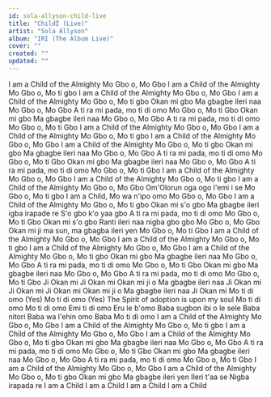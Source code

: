 ```yaml
---
id: sola-allyson-child-live
title: "ChildÌ (Live)"
artist: "Sola Allyson"
album: "IRI (The Album Live)"
cover: ""
created: ""
updated: ""
---
```


I am a Child of the Almighty
Mo Gbo o, Mo Gbo
I am a Child of the Almighty
Mo Gbo o, Mo ti gbo
I am a Child of the Almighty
Mo Gbo o, Mo Gbo
I am a Child of the Almighty
Mo Gbo o, Mo ti gbo
Okan mi gbo
Ma gbagbe ileri naa
Mo Gbo o, Mo Gbo
A ti ra mi pada, mo ti di omo
Mo Gbo o, Mo ti Gbo
Okan mi gbo
Ma gbagbe ileri naa
Mo Gbo o, Mo Gbo
A ti ra mi pada, mo ti di omo
Mo Gbo o, Mo ti Gbo
I am a Child of the Almighty
Mo Gbo o, Mo Gbo
I am a Child of the Almighty
Mo Gbo o, Mo ti gbo
I am a Child of the Almighty
Mo Gbo o, Mo Gbo
I am a Child of the Almighty
Mo Gbo o, Mo ti gbo
Okan mi gbo
Ma gbagbe ileri naa
Mo Gbo o, Mo Gbo
A ti ra mi pada, mo ti di omo
Mo Gbo o, Mo ti Gbo
Okan mi gbo
Ma gbagbe ileri naa
Mo Gbo o, Mo Gbo
A ti ra mi pada, mo ti di omo
Mo Gbo o, Mo ti Gbo
I am a Child of the Almighty
Mo Gbo o, Mo Gbo
I am a Child of the Almighty
Mo Gbo o, Mo ti gbo
I am a Child of the Almighty
Mo Gbo o, Mo Gbo
Om'Olorun oga ogo l'emi i se
Mo Gbo o, Mo ti gbo
I am a Child, Mo wa n'ipo omo
Mo Gbo o, Mo Gbo
I am a Child of the Almighty
Mo Gbo o, Mo ti gbo
Okan mi s'o gbo
Ma gbagbe ileri igba irapade re
S'o gbo k'o yaa gbo
A ti ra mi pada, mo ti di omo
Mo Gbo o, Mo ti Gbo
Okan mi s'o gbo
Ranti ileri naa nigba gbo gbo
Mo Gbo o, Mo Gbo
Okan mi ji ma sun, ma gbagba ileri yen
Mo Gbo o, Mo ti Gbo
I am a Child of the Almighty
Mo Gbo o, Mo Gbo
I am a Child of the Almighty
Mo Gbo o, Mo ti gbo
I am a Child of the Almighty
Mo Gbo o, Mo Gbo
I am a Child of the Almighty
Mo Gbo o, Mo ti gbo
Okan mi gbo
Ma gbagbe ileri naa
Mo Gbo o, Mo Gbo
A ti ra mi pada, mo ti di omo
Mo Gbo o, Mo ti Gbo
Okan mi gbo
Ma gbagbe ileri naa
Mo Gbo o, Mo Gbo
A ti ra mi pada, mo ti di omo
Mo Gbo o, Mo ti Gbo
Ji Okan mi
Ji Okan mi
Okan mi ji o
Ma gbagbe ileri naa
Ji Okan mi
Ji Okan mi
Ji Okan mi
Okan mi ji o
Ma gbagbe ileri naa
Ji Okan mi
Mo ti di omo (Yes)
Mo ti di omo (Yes)
The Spirit of adoption is upon my soul
Mo ti di omo
Mo ti di omo
Emi ti di omo
Eru le b'omo Baba sugbon ibi o le sele
Baba nitori Baba wa l'ehin omo Baba
Mo ti di omo
I am a Child of the Almighty
Mo Gbo o, Mo Gbo
I am a Child of the Almighty
Mo Gbo o, Mo ti gbo
I am a Child of the Almighty
Mo Gbo o, Mo Gbo
I am a Child of the Almighty
Mo Gbo o, Mo ti gbo
Okan mi gbo
Ma gbagbe ileri naa
Mo Gbo o, Mo Gbo
A ti ra mi pada, mo ti di omo
Mo Gbo o, Mo ti Gbo
Okan mi gbo
Ma gbagbe ileri naa
Mo Gbo o, Mo Gbo
A ti ra mi pada, mo ti di omo
Mo Gbo o, Mo ti Gbo
I am a Child of the Almighty
Mo Gbo o, Mo Gbo
I am a Child of the Almighty
Mo Gbo o, Mo ti gbo
Okan mi gbo
Ma gbagbe ileri yen
Ileri t'aa se
Nigba irapada re
I am a Child
I am a Child
I am a Child
I am a Child